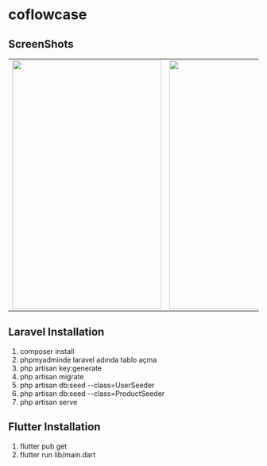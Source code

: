 # coflowcase


## **ScreenShots**

<table>
<tr>
<td><img src="https://user-images.githubusercontent.com/33760141/119127141-97a66280-ba3c-11eb-854f-652fc0ef0ed2.gif" height="500" width="300"></td>                                                                                                   
<td><img src="https://user-images.githubusercontent.com/33760141/119114930-480d6a00-ba2f-11eb-88f4-20c0376c9fc4.gif" height="500" width="300"></td>
</tr>
</table>

## **Laravel Installation**
1) composer install
2) phpmyadminde laravel adında tablo açma
3) php artisan key:generate
4) php artisan migrate
5) php artisan db:seed --class=UserSeeder
6) php artisan db:seed --class=ProductSeeder
7) php artisan serve

## **Flutter Installation**
1) flutter pub get
2) flutter run lib/main.dart
